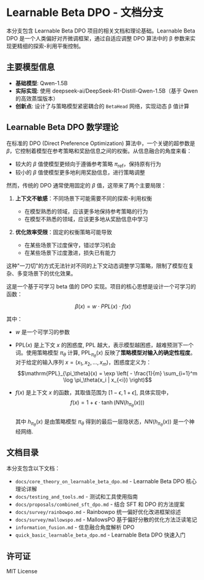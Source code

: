 # Learnable Beta DPO - 文档分支

本分支包含 Learnable Beta DPO 项目的相关文档和理论基础。Learnable Beta DPO 是一个人类偏好对齐微调框架，通过自适应调整 DPO 算法中的 β 参数来实现更精细的探索-利用平衡控制。

## 主要模型信息

- **基础模型**: Qwen-1.5B
- **实际实现**: 使用 deepseek-ai/DeepSeek-R1-Distill-Qwen-1.5B（基于 Qwen 的高效蒸馏版本）
- **创新点**: 设计了与策略模型紧密耦合的 `BetaHead` 网络，实现动态 β 值计算

## Learnable Beta DPO 数学理论

在标准的 DPO (Direct Preference Optimization)  算法中，一个关键的超参数是 $\beta$，它控制着模型在参考策略和奖励信息之间的权衡。从信息融合的角度来看：

- 较大的 $\beta$ 值使模型更倾向于遵循参考策略 $\pi_{\text{ref}}$，保持原有行为
- 较小的 $\beta$ 值使模型更多地利用奖励信息，进行策略调整

然而，传统的 DPO 通常使用固定的 $\beta$ 值，这带来了两个主要局限：

1. **上下文不敏感**：不同场景下可能需要不同的探索-利用权衡
   - 在模型熟悉的领域，应该更多地保持参考策略的行为
   - 在模型不熟悉的领域，应该更多地从奖励信息中学习

2. **优化效率受限**：固定的权衡策略可能导致
   - 在某些场景下过度保守，错过学习机会
   - 在某些场景下过度激进，损失已有能力

这种"一刀切"的方式无法针对不同的上下文动态调整学习策略，限制了模型在复杂、多变场景下的优化效果。

这是一个基于可学习 beta 值的 DPO 实现。项目的核心思想是设计一个可学习的函数：

$$\beta(x) = w \cdot PPL(x) \cdot f(x)$$

其中：
- $w$ 是一个可学习的参数
- $\mathrm{PPL}(x)$ 是上下文 $x$ 的困惑度, PPL 越大，表示模型越困惑，越难预测下一个词。使用策略模型 $\pi_\theta$ 计算, $\mathrm{PPL}_{\pi_\theta}(x)$ 反映了**策略模型对输入的确定性程度**。对于给定的输入序列 $x = (x_1, x_2, ..., x_m)$，困惑度定义为：
$$\mathrm{PPL}_{\pi_\theta}(x) = \exp \left( - \frac{1}{m} \sum_{i=1}^m \log \pi_\theta(x_i | x_{<i}) \right)$$


- $f(x)$ 是上下文 $x$ 的函数，其取值范围为 $[1-\epsilon, 1+\epsilon]$, 具体实现中，
$$f(x) = 1 + \epsilon \cdot \tanh(NN(h_{\pi_\theta}(x)))$$  
其中 $h_{\pi_\theta}(x)$ 是由策略模型 $\pi_\theta$ 得到的最后一层隐状态，$NN(h_{\pi_\theta}(x))$ 是一个神经网络. 

## 文档目录

本分支包含以下文档：

- `docs/core_theory_on_learnable_beta_dpo.md` - Learnable Beta DPO 核心理论详解
- `docs/testing_and_tools.md` - 测试和工具使用指南
- `docs/proposals/combined_sft_dpo.md` - 结合 SFT 和 DPO 的方法提案
- `docs/survey/rainbowpo.md` - Rainbowpo 统一偏好优化改进框架综述
- `docs/survey/mallowspo.md` - MallowsPO 基于偏好分散的优化方法泛读笔记
- `information_fusion.md` - 信息融合角度解析 DPO
- `quick_basic_learnable_beta_dpo.md` - Learnable Beta DPO 快速入门

## 许可证

MIT License
